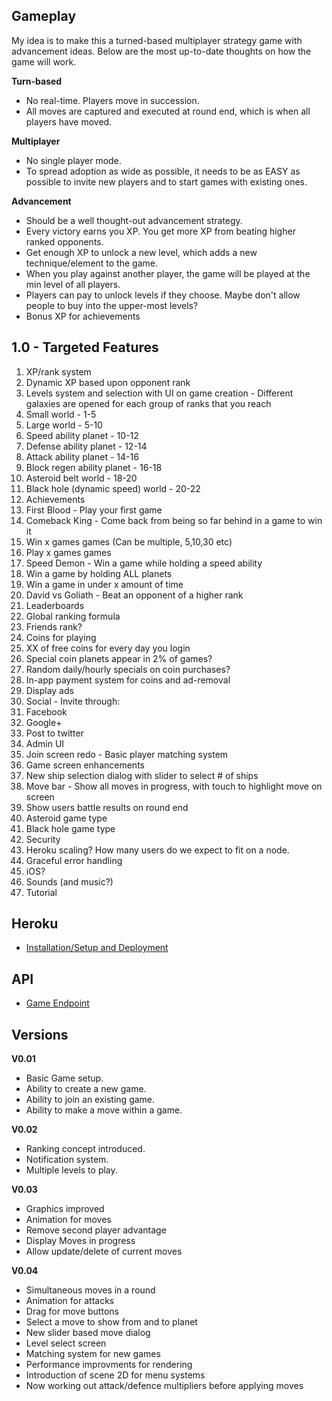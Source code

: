 Gameplay
----
My idea is to make this a turned-based multiplayer strategy game with advancement ideas.  Below are the most up-to-date thoughts on how the game will work.

__Turn-based__
* No real-time.  Players move in succession.
* All moves are captured and executed at round end, which is when all players have moved.

__Multiplayer__
* No single player mode.
* To spread adoption as wide as possible, it needs to be as EASY as possible to invite new players and to start games with existing ones.

__Advancement__
* Should be a well thought-out advancement strategy.
* Every victory earns you XP.  You get more XP from beating higher ranked opponents.
* Get enough XP to unlock a new level, which adds a new technique/element to the game.
* When you play against another player, the game will be played at the min level of all players.
* Players can pay to unlock levels if they choose.  Maybe don't allow people to buy into the upper-most levels?
* Bonus XP for achievements

1.0 - Targeted Features
----

1. XP/rank system
 1. Dynamic XP based upon opponent rank
2. Levels system and selection with UI on game creation - Different galaxies are opened for each group of ranks that you reach
 1. Small world - 1-5
 2. Large world - 5-10
 3. Speed ability planet - 10-12
 4. Defense ability planet - 12-14
 5. Attack ability planet - 14-16
 6. Block regen ability planet - 16-18
 7. Asteroid belt world - 18-20
 8. Black hole (dynamic speed) world - 20-22
2. Achievements
 1. First Blood - Play your first game
 2. Comeback King - Come back from being so far behind in a  game to win it
 3. Win x games games (Can be multiple, 5,10,30 etc)
 4. Play x games games
 5. Speed Demon - Win a game while holding a speed ability
 6. Win a game by holding ALL planets
 7. Win a game in under x amount of time
 8. David vs Goliath - Beat an opponent of a higher rank
2. Leaderboards
 1. Global ranking formula
 2. Friends rank?
3. Coins for playing
 1. XX of free coins for every day you login
 2. Special coin planets appear in 2% of games?
 3. Random daily/hourly specials on coin purchases?
4. In-app payment system for coins and ad-removal
5. Display ads
6. Social - Invite through:
 1. Facebook
 2. Google+
 3. Post to twitter
7. Admin UI
8. Join screen redo - Basic player matching system
9. Game screen enhancements
 1. New ship selection dialog with slider to select # of ships
 2. Move bar - Show all moves in progress, with touch to highlight move on screen
 3. Show users battle results on round end
 2. Asteroid game type
 3. Black hole game type 
10. Security
11. Heroku scaling? How many users do we expect to fit on a node.
12. Graceful error handling
13. iOS?
14. Sounds (and music?)
15. Tutorial

Heroku
----

* [Installation/Setup and Deployment](https://github.com/piguy79/GalCon/blob/master/GalCon-Server/documents/heroku/setup.md)

API
----

* [Game Endpoint](https://github.com/piguy79/GalCon/blob/master/GalCon-Server/documents/api/game.md)


Versions
-----

__V0.01__
* Basic Game setup.
* Ability to create a new game.
* Ability to join an existing game.
* Ability to make a move within a game.

__V0.02__
* Ranking concept introduced.
* Notification system.
* Multiple levels to play.


__V0.03__
* Graphics improved
* Animation for moves
* Remove second player advantage
* Display Moves in progress
* Allow update/delete of current moves

__V0.04__
* Simultaneous moves in a round
* Animation for attacks
* Drag for move buttons
* Select a move to show from and to planet
* New slider based move dialog
* Level select screen
* Matching system for new games
* Performance improvments for rendering
* Introduction of scene 2D for menu systems
* Now working out attack/defence multipliers before applying moves
